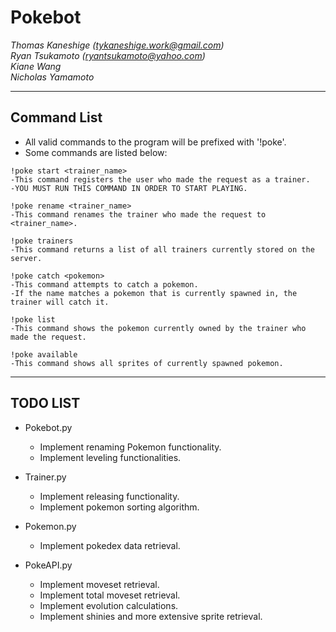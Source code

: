 # Pokebot

*Thomas Kaneshige (tykaneshige.work@gmail.com)* </br>
*Ryan Tsukamoto (ryantsukamoto@yahoo.com)* </br>
*Kiane Wang* </br>
*Nicholas Yamamoto* </br>

---

## Command List

* All valid commands to the program will be prefixed with '!poke'. 
* Some commands are listed below:

```
!poke start <trainer_name>
-This command registers the user who made the request as a trainer.
-YOU MUST RUN THIS COMMAND IN ORDER TO START PLAYING.

!poke rename <trainer_name>
-This command renames the trainer who made the request to <trainer_name>.

!poke trainers
-This command returns a list of all trainers currently stored on the server.

!poke catch <pokemon>
-This command attempts to catch a pokemon.
-If the name matches a pokemon that is currently spawned in, the trainer will catch it.

!poke list
-This command shows the pokemon currently owned by the trainer who made the request.

!poke available
-This command shows all sprites of currently spawned pokemon.
```

---

## TODO LIST
* Pokebot.py
  * Implement renaming Pokemon functionality.
  * Implement leveling functionalities.

* Trainer.py
  * Implement releasing functionality.
  * Implement pokemon sorting algorithm.

* Pokemon.py
  * Implement pokedex data retrieval.

* PokeAPI.py
  * Implement moveset retrieval.
  * Implement total moveset retrieval.
  * Implement evolution calculations.
  * Implement shinies and more extensive sprite retrieval.

